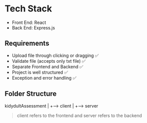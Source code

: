 # Tech Stack 
- Front End: React
- Back End: Express.js

## Requirements
- Upload file through clicking or dragging ✅
- Validate file (accepts only txt file) ✅
- Separate Frontend and Backend ✅
- Project is well structured ✅
- Exception and error handling ✅

## Folder Structure
kidydultAssessment
|
+--> client
|
+--> server

> client refers to the frontend and server refers to the backend
 
